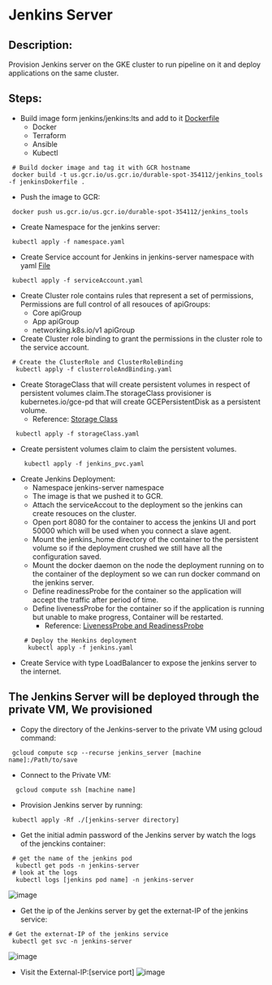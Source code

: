 # Jenkins Server

## Description:
 Provision Jenkins server on the GKE cluster to run pipeline on it and deploy applications on the same cluster.

## Steps:

- Build image form jenkins/jenkins:lts and add to it [Dockerfile](https://github.com/Magdi888/Jenkins-in-GKE-Cluster/blob/master/jenkins_server/jenkinsDokerfile)
  - Docker
  - Terraform
  - Ansible
  - Kubectl
 ```
  # Build docker image and tag it with GCR hostname
  docker build -t us.gcr.io/us.gcr.io/durable-spot-354112/jenkins_tools -f jenkinsDokerfile .
 ```
- Push the image to GCR:
 ```
  docker push us.gcr.io/us.gcr.io/durable-spot-354112/jenkins_tools
 ```
- Create Namespace for the jenkins server:
 ```
  kubectl apply -f namespace.yaml
 ```
 - Create Service account for Jenkins in jenkins-server namespace with yaml [File](https://github.com/Magdi888/Jenkins-in-GKE-Cluster/blob/master/jenkins_server/serviceAccount.yaml)
  ```
   kubectl apply -f serviceAccount.yaml
  ```
 - Create Cluster role contains rules that represent a set of permissions, Permissions are full control of all resouces of apiGroups:
   - Core apiGroup
   - App apiGroup
   - networking.k8s.io/v1 apiGroup
 - Create Cluster role binding to grant the permissions in the cluster role to the service account.
  ```
   # Create the ClusterRole and ClusterRoleBinding
    kubectl apply -f clusterroleAndBinding.yaml
  ```
 - Create StorageClass that will create persistent volumes in respect of persistent volumes claim.The storageClass provisioner is kubernetes.io/gce-pd
   that will create GCEPersistentDisk as a persistent volume.
   * Reference: [Storage Class](https://kubernetes.io/docs/concepts/storage/storage-classes/#gce-pd)
  ```
    kubectl apply -f storageClass.yaml
  ```
 - Create persistent volumes claim to claim the persistent volumes.
   ```
    kubectl apply -f jenkins_pvc.yaml
   ```
 - Create Jenkins Deployment:
   - Namespace jenkins-server namespace
   - The image is that we pushed it to GCR.
   - Attach the serviceAccout to the deployment so the jenkins can create resouces on the cluster.
   - Open port 8080 for the container to access the jenkins UI and port 50000 which will be used when you connect a slave agent.
   - Mount the jenkins_home directory of the container to the persistent volume so if the deployment crushed we still have all the configuration saved.
   - Mount the docker daemon on the node the deployment running on to the container of the deployment so we can run docker command on the jenkins server.
   - Define readinessProbe for the container so the application will accept the traffic after period of time.
   - Define livenessProbe for the container so if the application is running but unable to make progress, Container will be restarted.
     *  Reference: [LivenessProbe and ReadinessProbe](https://kubernetes.io/docs/tasks/configure-pod-container/configure-liveness-readiness-startup-probes)
   ```
    # Deploy the Henkins deployment
     kubectl apply -f jenkins.yaml
   ```
 - Create Service with type LoadBalancer to expose the jenkins server to the internet.
 
## The Jenkins Server will be deployed through the private VM, We provisioned []()

- Copy the directory of the Jenkins-server to the private VM using gcloud command:
 ```
  gcloud compute scp --recurse jenkins_server [machine name]:/Path/to/save
 ```
- Connect to the Private VM:
 ```
   gcloud compute ssh [machine name]
 ```
- Provision Jenkins server by running:
 ```
  kubectl apply -Rf ./[jenkins-server directory]
 ```
- Get the initial admin password of the Jenkins server by watch the logs of the jenckins container:
 ```
  # get the name of the jenkins pod
   kubectl get pods -n jenkins-server
  # look at the logs 
   kubectl logs [jenkins pod name] -n jenkins-server
 ```
![image](https://user-images.githubusercontent.com/91858017/182203496-cca042dc-aec8-4ebe-8f15-93e09a5acca7.png)
- Get the ip of the Jenkins server by get the externat-IP of the jenkins service:
 ```
 # Get the externat-IP of the jenkins service
  kubectl get svc -n jenkins-server
 ```
 ![image](https://user-images.githubusercontent.com/91858017/182205456-e94da5ff-c9a3-4ec0-9533-d886a1019c02.png)
- Visit the External-IP:[service port]
![image](https://user-images.githubusercontent.com/91858017/182205987-ce521912-6ee8-430d-90c8-b3ccc5562701.png)

 
